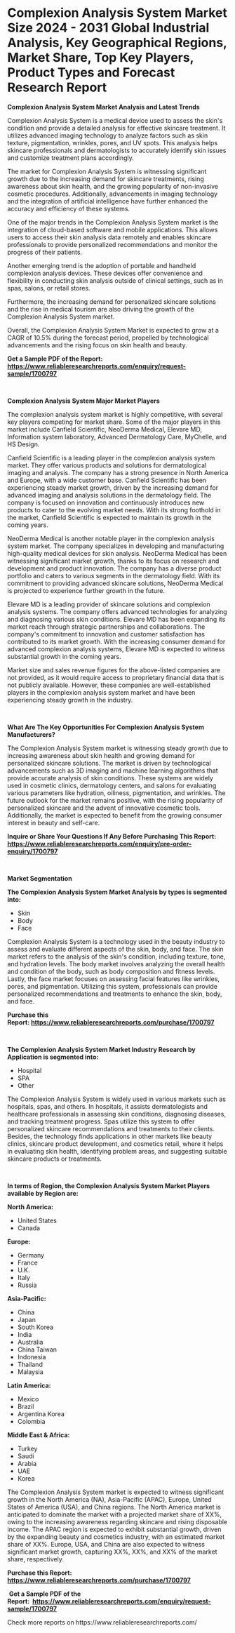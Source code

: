 <p><h1>Complexion Analysis System Market Size 2024 - 2031 Global Industrial Analysis, Key Geographical Regions, Market Share, Top Key Players, Product Types and Forecast Research Report</h1></p><p><strong>Complexion Analysis System Market Analysis and Latest Trends</strong></p>
<p><p>Complexion Analysis System is a medical device used to assess the skin's condition and provide a detailed analysis for effective skincare treatment. It utilizes advanced imaging technology to analyze factors such as skin texture, pigmentation, wrinkles, pores, and UV spots. This analysis helps skincare professionals and dermatologists to accurately identify skin issues and customize treatment plans accordingly.</p><p>The market for Complexion Analysis System is witnessing significant growth due to the increasing demand for skincare treatments, rising awareness about skin health, and the growing popularity of non-invasive cosmetic procedures. Additionally, advancements in imaging technology and the integration of artificial intelligence have further enhanced the accuracy and efficiency of these systems.</p><p>One of the major trends in the Complexion Analysis System market is the integration of cloud-based software and mobile applications. This allows users to access their skin analysis data remotely and enables skincare professionals to provide personalized recommendations and monitor the progress of their patients.</p><p>Another emerging trend is the adoption of portable and handheld complexion analysis devices. These devices offer convenience and flexibility in conducting skin analysis outside of clinical settings, such as in spas, salons, or retail stores.</p><p>Furthermore, the increasing demand for personalized skincare solutions and the rise in medical tourism are also driving the growth of the Complexion Analysis System market.</p><p>Overall, the Complexion Analysis System Market is expected to grow at a CAGR of 10.5% during the forecast period, propelled by technological advancements and the rising focus on skin health and beauty.</p></p>
<p><strong>Get a Sample PDF of the Report:&nbsp; <a href="https://www.reliableresearchreports.com/enquiry/request-sample/1700797">https://www.reliableresearchreports.com/enquiry/request-sample/1700797</a></strong></p>
<p>&nbsp;</p>
<p><strong>Complexion Analysis System Major Market Players</strong></p>
<p><p>The complexion analysis system market is highly competitive, with several key players competing for market share. Some of the major players in this market include Canfield Scientific, NeoDerma Medical, Elevare MD, Information system laboratory, Advanced Dermatology Care, MyChelle, and HS Design.</p><p>Canfield Scientific is a leading player in the complexion analysis system market. They offer various products and solutions for dermatological imaging and analysis. The company has a strong presence in North America and Europe, with a wide customer base. Canfield Scientific has been experiencing steady market growth, driven by the increasing demand for advanced imaging and analysis solutions in the dermatology field. The company is focused on innovation and continuously introduces new products to cater to the evolving market needs. With its strong foothold in the market, Canfield Scientific is expected to maintain its growth in the coming years.</p><p>NeoDerma Medical is another notable player in the complexion analysis system market. The company specializes in developing and manufacturing high-quality medical devices for skin analysis. NeoDerma Medical has been witnessing significant market growth, thanks to its focus on research and development and product innovation. The company has a diverse product portfolio and caters to various segments in the dermatology field. With its commitment to providing advanced skincare solutions, NeoDerma Medical is projected to experience further growth in the future.</p><p>Elevare MD is a leading provider of skincare solutions and complexion analysis systems. The company offers advanced technologies for analyzing and diagnosing various skin conditions. Elevare MD has been expanding its market reach through strategic partnerships and collaborations. The company's commitment to innovation and customer satisfaction has contributed to its market growth. With the increasing consumer demand for advanced complexion analysis systems, Elevare MD is expected to witness substantial growth in the coming years.</p><p>Market size and sales revenue figures for the above-listed companies are not provided, as it would require access to proprietary financial data that is not publicly available. However, these companies are well-established players in the complexion analysis system market and have been experiencing steady growth in the industry.</p></p>
<p>&nbsp;</p>
<p><strong>What Are The Key Opportunities For Complexion Analysis System Manufacturers?</strong></p>
<p><p>The Complexion Analysis System market is witnessing steady growth due to increasing awareness about skin health and growing demand for personalized skincare solutions. The market is driven by technological advancements such as 3D imaging and machine learning algorithms that provide accurate analysis of skin conditions. These systems are widely used in cosmetic clinics, dermatology centers, and salons for evaluating various parameters like hydration, oiliness, pigmentation, and wrinkles. The future outlook for the market remains positive, with the rising popularity of personalized skincare and the advent of innovative cosmetic tools. Additionally, the market is expected to benefit from the growing consumer interest in beauty and self-care.</p></p>
<p><strong>Inquire or Share Your Questions If Any Before Purchasing This Report: <a href="https://www.reliableresearchreports.com/enquiry/pre-order-enquiry/1700797">https://www.reliableresearchreports.com/enquiry/pre-order-enquiry/1700797</a></strong></p>
<p>&nbsp;</p>
<p><strong>Market Segmentation</strong></p>
<p><strong>The Complexion Analysis System Market Analysis by types is segmented into:</strong></p>
<p><ul><li>Skin</li><li>Body</li><li>Face</li></ul></p>
<p><p>Complexion Analysis System is a technology used in the beauty industry to assess and evaluate different aspects of the skin, body, and face. The skin market refers to the analysis of the skin's condition, including texture, tone, and hydration levels. The body market involves analyzing the overall health and condition of the body, such as body composition and fitness levels. Lastly, the face market focuses on assessing facial features like wrinkles, pores, and pigmentation. Utilizing this system, professionals can provide personalized recommendations and treatments to enhance the skin, body, and face.</p></p>
<p><strong>Purchase this Report:&nbsp;<a href="https://www.reliableresearchreports.com/purchase/1700797">https://www.reliableresearchreports.com/purchase/1700797</a></strong></p>
<p>&nbsp;</p>
<p><strong>The Complexion Analysis System Market Industry Research by Application is segmented into:</strong></p>
<p><ul><li>Hospital</li><li>SPA</li><li>Other</li></ul></p>
<p><p>The Complexion Analysis System is widely used in various markets such as hospitals, spas, and others. In hospitals, it assists dermatologists and healthcare professionals in assessing skin conditions, diagnosing diseases, and tracking treatment progress. Spas utilize this system to offer personalized skincare recommendations and treatments to their clients. Besides, the technology finds applications in other markets like beauty clinics, skincare product development, and cosmetics retail, where it helps in evaluating skin health, identifying problem areas, and suggesting suitable skincare products or treatments.</p></p>
<p>&nbsp;</p>
<p><strong>In terms of Region, the Complexion Analysis System Market Players available by Region are:</strong></p>
<p>
    <p> <strong> North America: </strong>
        <ul>
            <li>United States</li>
            <li>Canada</li>
        </ul>
        </p> 
    <p> <strong> Europe: </strong>
        <ul>
            <li>Germany</li>
            <li>France</li>
            <li>U.K.</li>
            <li>Italy</li>
            <li>Russia</li>
        </ul>
        </p> 
    <p> <strong> Asia-Pacific: </strong>
        <ul>
            <li>China</li>
            <li>Japan</li>
            <li>South Korea</li>
            <li>India</li>
            <li>Australia</li>
            <li>China Taiwan</li>
            <li>Indonesia</li>
            <li>Thailand</li>
            <li>Malaysia</li>
        </ul>
        </p> 
    <p> <strong> Latin America: </strong>
        <ul>
            <li>Mexico</li>
            <li>Brazil</li>
            <li>Argentina Korea</li>
            <li>Colombia</li>
        </ul>
        </p> 
    <p> <strong> Middle East & Africa: </strong>
        <ul>
            <li>Turkey</li>
            <li>Saudi</li>
            <li>Arabia</li>
            <li>UAE</li>
            <li>Korea</li>
        </ul>
    </p>
    </p>
<p><p>The Complexion Analysis System market is expected to witness significant growth in the North America (NA), Asia-Pacific (APAC), Europe, United States of America (USA), and China regions. The North America market is anticipated to dominate the market with a projected market share of XX%, owing to the increasing awareness regarding skincare and rising disposable income. The APAC region is expected to exhibit substantial growth, driven by the expanding beauty and cosmetics industry, with an estimated market share of XX%. Europe, USA, and China are also expected to witness significant market growth, capturing XX%, XX%, and XX% of the market share, respectively.</p></p>
<p><strong>Purchase this Report: <a href="https://www.reliableresearchreports.com/purchase/1700797">https://www.reliableresearchreports.com/purchase/1700797</a></strong></p>
<p>&nbsp;<strong>Get a Sample PDF of the Report:&nbsp;&nbsp;<a href="https://www.reliableresearchreports.com/enquiry/request-sample/1700797">https://www.reliableresearchreports.com/enquiry/request-sample/1700797</a></strong></p>
<p><strong></strong></p>
<p>Check more reports on https://www.reliableresearchreports.com/</p>